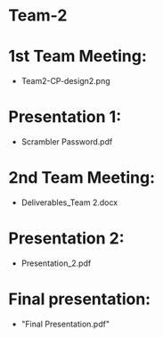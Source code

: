 # Team-2
# 1st Team Meeting:
- Team2-CP-design2.png
# Presentation 1:
- Scrambler Password.pdf
# 2nd Team Meeting:
- Deliverables_Team 2.docx
# Presentation 2:
- Presentation_2.pdf
# Final presentation:
- "Final Presentation.pdf"
